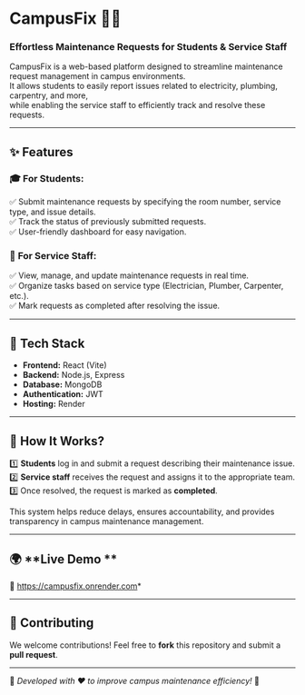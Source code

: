 # **CampusFix** 🏫🔧  
### **Effortless Maintenance Requests for Students & Service Staff**  

CampusFix is a web-based platform designed to streamline maintenance request management in campus environments.  
It allows students to easily report issues related to electricity, plumbing, carpentry, and more,  
while enabling the service staff to efficiently track and resolve these requests.  

---

## ✨ **Features**  

### 🎓 **For Students:**  
✅ Submit maintenance requests by specifying the room number, service type, and issue details.  
✅ Track the status of previously submitted requests.  
✅ User-friendly dashboard for easy navigation.  

### 🔧 **For Service Staff:**  
✅ View, manage, and update maintenance requests in real time.  
✅ Organize tasks based on service type (Electrician, Plumber, Carpenter, etc.).  
✅ Mark requests as completed after resolving the issue.  

---

## 🚀 **Tech Stack**  
- **Frontend:** React (Vite)  
- **Backend:** Node.js, Express  
- **Database:** MongoDB  
- **Authentication:** JWT  
- **Hosting:** Render  

---

## 📌 **How It Works?**  
1️⃣ **Students** log in and submit a request describing their maintenance issue.  
2️⃣ **Service staff** receives the request and assigns it to the appropriate team.  
3️⃣ Once resolved, the request is marked as **completed**.  

This system helps reduce delays, ensures accountability, and provides transparency in campus maintenance management.  

---

## 🌍 **Live Demo **  
🔗 https://campusfix.onrender.com*  

---

## 📩 **Contributing**  
We welcome contributions! Feel free to **fork** this repository and submit a **pull request**.  

---

🔹 *Developed with ❤️ to improve campus maintenance efficiency!* 🚀  
